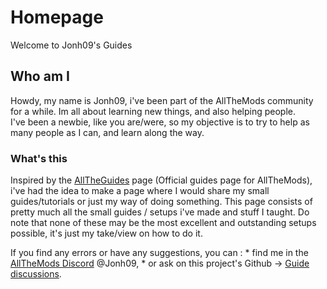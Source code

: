 # Homepage

Welcome to Jonh09's Guides

## Who am I

Howdy, my name is Jonh09, i've been part of the AllTheMods community for a while. Im all about learning new things, and also helping people.
<br>I've been a newbie, like you are/were, so my objective is to try to help as many people as I can, and learn along the way.

### What's this

Inspired by the [AllTheGuides](https://allthemods.github.io/alltheguides/) page (Official guides page for AllTheMods), i've had the idea to make a page where I would share my small guides/tutorials or just my way of doing something.
This page consists of pretty much all the small guides / setups i've made and stuff I taught.
Do note that none of these may be the most excellent and outstanding setups possible, it's just my take/view on how to do it.

If you find any errors or have any suggestions, you can :
    * find me in the [AllTheMods Discord](https://discord.com/invite/allthemods) @Jonh09, 
    * or ask on this project's Github -> [Guide discussions](https://github.com/Jmpp2909/Jonh09sGuides/discussions/1).


